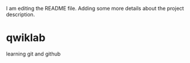 I am editing the README file. Adding some more details about the project description.
# qwiklab
learning git and github
